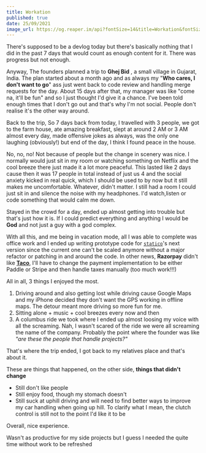 ```yaml
---
title: Workation
published: true
date: 25/09/2021
image_url: https://og.reaper.im/api?fontSize=14&title=Workation&fontSizeTwo=8&color=%23000&backgroundImageURL=https%3A%2F%2Freaper.im%2Fassets%2Fog-post-background.png
---
```


There's supposed to be a devlog today but there's basically nothing that I did in the past 7 days that would count as enough content for it. There was
progress but not enough.

Anyway, The founders planned a trip to **Ghej Bid** , a small village in Gujarat, India. The plan started about a month ago and as always my "**Who
cares, I don't want to go**" ass just went back to code review and handling merge requests for the day. About 15 days after that, my manager was like
"come na, it'll be fun" and so I just thought I'd give it a chance. I've been told enough times that I don't go out and that's why I'm not social.
People don't realise it's the other way around.

Back to the trip, So 7 days back from today, I travelled with 3 people, we got to the farm house, ate amazing breakfast, slept at around 2 AM or 3 AM
almost every day, made offensive jokes as always, was the only one laughing (obviously!) but end of the day, I think I found peace in the house.

No, no, no! Not because of people but the change in scenery was nice. I normally would just sit in my room or watching something on Netflix and the
cool breeze there just made it a lot more peaceful. This lasted like 2 days cause then it was 17 people in total instead of just us 4 and the social
anxiety kicked in real quick, which I should be used to by now but it still makes me uncomfortable. Whatever, didn't matter. I still had a room I
could just sit in and silence the noise with my headphones. I'd watch,listen or code something that would calm me down.

Stayed in the crowd for a day, ended up almost getting into trouble but that's just how it is. If I could predict everything and anything I would be
**God** and not just a guy with a god complex.

With all this, and me being in vacation mode, all I was able to complete was office work and I ended up writing prototype code for
[`statico`](https://github.com/barelyhuman)'s next version since the current one can't be scaled anymore without a major refactor or patching in and
around the code. In other news, **Razorpay** didn't like [**Taco**](https://tacotasks.co), I'll have to change the payment implementation to be either
Paddle or Stripe and then handle taxes manually (too much work!!!)

All in all, 3 things I enjoyed the most.

1. Driving around and also getting lost while driving cause Google Maps and my iPhone decided they don't want the GPS working in offline maps. The
   detour meant more driving so more fun for me.
2. Sitting alone + music + cool breezes every now and then
3. A columbus ride we took where I ended up almost loosing my voice with all the screaming. Nah, I wasn't scared of the ride we were all screaming the
   name of the company. Probably the point where the founder was like _"are these the people that handle projects?"_

That's where the trip ended, I got back to my relatives place and that's about it.

These are things that happened, on the other side, **things that didn't change**

- Still don't like people
- Still enjoy food, though my stomach doesn't
- Still suck at uphill driving and will need to find better ways to improve my car handling when going up hill. To clarify what I mean, the clutch
  control is still not to the point I'd like it to be

Overall, nice experience.

Wasn't as productive for my side projects but I guess I needed the quite time without work to be refreshed
